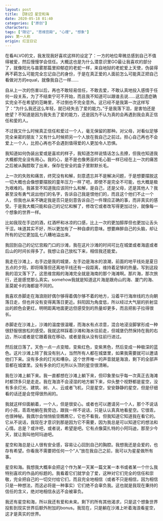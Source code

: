 ```yaml
---
layout: post
title: 【随记】星空和海
date: 2020-05-18 01:40
categories: ["原创"]
characters: 
tags: ["随记", "思维宫殿", "心理", "想象"]
pov: 第一人称
origin: 红豆日记
---
```


在看ALVO的文，我发现我好喜欢这样的设定了：一方的地位卑微总感到自己不值得被爱，然后慢慢学会信任。大概这也是为什么潜意识里GO最让我喜欢的部分了，就像阳光与晨雾那篇里抑郁症的老蛇一样，来自地狱的老蛇爱上天使，伪装得再不羁怎么可能完全忘记自己的身份，于是在真正爱的人面前怎么可能真正把自己看做对方的equal，就像我自己一样……

自从上一次的伤害以后，再也不敢轻易信任，不敢去爱，不敢认真地投入感情于任何一段关系，为了不结束宁可不开始，而且我不知道可以跟谁去说……这后遗症确实完全不在希望的范畴里，不过倒也不完全意外。这已经不是我第一次这样写了：“为什么我还这么年轻，就已经失去了爱的能力。”于是我落下泪，是害怕还是绝望？不知道是因为我失去了爱的能力，还是因为不认为真的会再遇到我会真正信任和爱的人。

不过我又什么时候真正信任和爱过一个人，毫无保留的那种。对父母，对看似足够完全亲密的朋友？又有什么时候把另一个人放在我自己之前过。担心自己再也不会爱上一个人，比担心再也不会遇到值得爱的人更加令人恐惧。

我知道如何伪装出爱或是喜欢的样子，我知道怎样说情话怎么去撩，但我也知道我大概都完全没有用心。我的心，是不是也像男巫的毛心脏一样已经在上一次的痛苦之后被从胸腔取了出来，保存在安全的盒子里默默长毛。

上一次的失败和痛苦，终究没有和解，刻意遗忘并不是解决问题，于是想要摆脱这一切大概也会像想要摆脱的童年压力一样了吧，即使不是完全不可能，也大概是极为艰难的。我甚至不知道我应该同什么和解，是自己，还是父母，还是其他人？我甚至没有勇气说出他们的名字，告诉自己我是恨他们的，而且这个他们不止一个人，但我也从来不确定我是否只是刻意告诉自己一件理应正确的事，而非真实的感受。于是我大概只能和自己的记忆和解了，修改它或者改写得更加过分，就像每一个想象的世界一样。

比如我现在手边的酒，红酒杯和冰凉的口感，比上一次的更加醇厚但也更加让舌头干涩。味道其实不好，所以更加有了一种自虐的意味。想要麻醉自己的头脑，却让所有的记忆更加乱七八糟地溢出来。

我回到自己的记忆宫殿门口的沙滩，我在这片沙滩的时间可比在城堡或者海底或者后山的时间长得多了。我想让自己放松下来，相信我还能爱。

我走在沙滩上，右手边是我的城堡，左手边是海水的浪潮，前面的地平线处是夏日五点的夕阳，即将降落但还离地平线还有一段距离，维持着足够的热量。写到这段我的泪又落下了。这思维宫殿的海滩完全就是海南的那个海滩啊。那片海，那次旅行，还是感觉那么真实。somehow我就是知道这片海是跟舟山的海、厦门的海、圣莫妮卡的海都是不同的。

我喜欢赤脚走在海浪刚好偶尔够得着偶尔够不着的地方，沿着平行海岸线的方向朝落日走，但也并没有变得离落日更近。斜阳因为角度低，所以经过大气层的折射显出的颜色会更红，明明距离地面更远但感受到的热量却更多，而且把影子拉得很长。

赤脚走在沙滩上，沙滩的温度很温暖，而海水有点凉意，混合地浸没脚掌形成一种很舒服很放松的感受。我就这样踩着沙滩和海水往前走，但城堡仍然保持在我的右边，所以或者是它跟着我在移动，或者是我从没有往前行进过。

然后就日落了。天色一点一点变暗，变紫红色，变紫黑色，然后变成一种极深的蓝色。这片沙滩上除了我没有别人，当然所有人都在城堡里，如果我需要就可以邀请他们下来。没有多余的灯光和嘈杂。这个世界唯一的声音就是海浪，剩下的全部声音都在城堡里。没有多余的灯光所以头顶的星空很清晰。

我在沙滩上躺下来。我一直都想在沙滩上躺下来，但印象里似乎每一次真正去海滩时都顶多只是走走。我在海浪不会浸湿的地方躺下来，仰头整个视野都是星空，没有多余灯光、建筑、树、人、云或者飞机，只是星空，安安静静的星空，但是仔细看的话还是会觉得很热闹的。

我就这样仰面躺着，一个人，但是很安心。或者也可以邀请另一个人，那个不说话的小孩，乖乖地躺在我旁边，跟我一样不说话，只是认认真真地看星空。它很乖，也很神秘。我偶尔会悄悄偷空瞧瞧它，它也不看我，但我知道它知道我在看它的。它从不说话，我现在才意识到那是因为它不需要，因为我总是可以知道它的想法和心情。总是？或许吧，或者说，希望是吧。它有点像莫扎特的小阿玛迪，那至少今天，就让我叫他阿玛迪吧。

星空和海总是让人很有安全感，容易让心回到自己的胸腔。我想我还是会爱的，也存有希望。你看我不需要把任何一个“人”放在我自己之前，我可以为星星做所有事。

星空和海。我想我大概率会把这个作为某一天某一篇文某一本书或者某一个什么我特别喜欢的作品的标题的。我看着它们就学会了爱，这种对它们完全的信任和崇敬，完全把自己的一切交付给它们，而且完全地相信（或者不只是相信，因为相信只是一种想法，而这必将是一种事实）它们绝不会辜负我。这也就是我现在秉持的信任的含义，绝对地相信永远不会被辜负。

我还有星空和海，所以我还有爱和未来。剩下的所有其他渴求，只是这个想象世界投影到现实世界后额外附加的bonus。我现在，只是躺在沙滩上听着海浪看星空，这才是真实的世界。